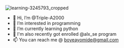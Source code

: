 ![learning-3245793_cropped](https://user-images.githubusercontent.com/111039968/224279294-930f2302-3f5d-4e18-ab33-b782232ef8a4.jpg)

- 👋 Hi, I’m @Triple-A2000
- 👀 I’m interested in programming
- 🌱 I’m currently learning python
- 💞️ I'm also recently got enrolled @alx_se program
- 📫 You can reach me @ boyeayomide@gmail.com

<!---
Triple-A2000/Triple-A2000 is a ✨ special ✨ repository because its `README.md` (this file) appears on your GitHub profile.
You can click the Preview link to take a look at your changes.
--->
